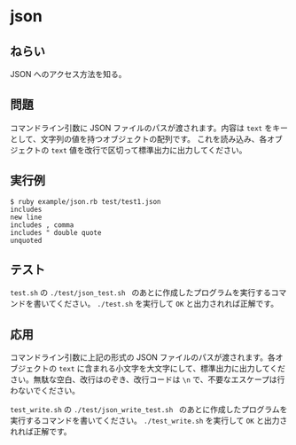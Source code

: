 # json

## ねらい

JSON へのアクセス方法を知る。

## 問題

コマンドライン引数に JSON ファイルのパスが渡されます。内容は `text` をキーとして、文字列の値を持つオブジェクトの配列です。
これを読み込み、各オブジェクトの `text` 値を改行で区切って標準出力に出力してください。

## 実行例

    $ ruby example/json.rb test/test1.json
    includes
    new line
    includes , comma
    includes " double quote
    unquoted

## テスト

`test.sh` の `./test/json_test.sh ` のあとに作成したプログラムを実行するコマンドを書いてください。
`./test.sh` を実行して `OK` と出力されれば正解です。

## 応用

コマンドライン引数に上記の形式の JSON ファイルのパスが渡されます。各オブジェクトの `text` に含まれる小文字を大文字にして、標準出力に出力してください。無駄な空白、改行はのぞき、改行コードは `\n` で、不要なエスケープは行わないでください。

`test_write.sh` の `./test/json_write_test.sh ` のあとに作成したプログラムを実行するコマンドを書いてください。
`./test_write.sh` を実行して `OK` と出力されれば正解です。
